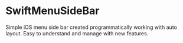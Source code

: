 # SwiftMenuSideBar
Simple iOS menu side bar created programmatically working with auto layout. Easy to understand and manage with new features.
